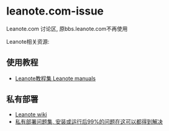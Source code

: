 # leanote.com-issue
Leanote.com 讨论区, 原bbs.leanote.com不再使用

Leanote相关资源:
## 使用教程
* [Leanote教程集 Leanote manuals](http://leanote.leanote.com/post/Leanote-manual-project)
## 私有部署
* [Leanote wiki](https://github.com/leanote/leanote/wiki)
* [私有部署问题集, 安装或运行后99%的问题在这可以都得到解决](https://github.com/leanote/leanote/wiki/QA)
